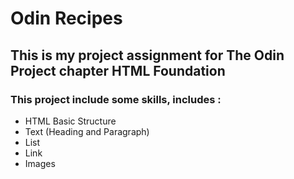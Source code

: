 # Odin Recipes
## This is my project assignment for The Odin Project chapter HTML Foundation
### This project include some skills, includes :
- HTML Basic Structure
- Text (Heading and Paragraph)
- List
- Link
- Images
